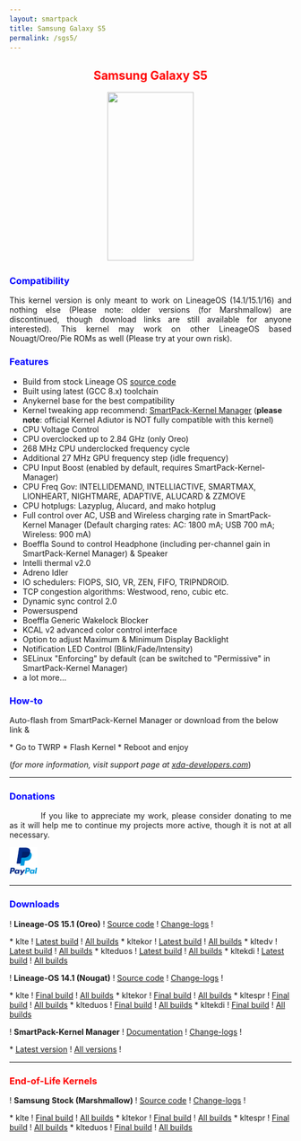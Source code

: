 ```yaml
---
layout: smartpack
title: Samsung Galaxy S5
permalink: /sgs5/
---
```


<style>
    tab1 { padding-left: 4em; }
</style>

<h2 style="color: red; text-align: center">Samsung Galaxy S5</h2>

<p style="text-align: center;"><img src="https://wiki.lineageos.org/images/devices/klte.png" alt="" width="154" height="300" /></p>

<h3 style="color: blue">Compatibility</h3>
<p style="text-align: justify;">This kernel version is only meant to work on LineageOS (14.1/15.1/16) and nothing else (Please note: older versions (for Marshmallow) are discontinued, though download links are still available for anyone interested). This kernel may work on other LineageOS based Nouagt/Oreo/Pie ROMs as well (Please try at your own risk).</p>

<h3 style="color: blue">Features</h3>

* Build from stock Lineage OS <a href="https://github.com/LineageOS/android_kernel_samsung_msm8974" target="_blank">source code</a>
* Built using latest (GCC 8.x) toolchain
* Anykernel base for the best compatibility
* Kernel tweaking app recommend: <a href="https://SmartPack.github.io/spkm/" target="_blank">SmartPack-Kernel Manager</a> (<strong>please note</strong>: official Kernel Adiutor is NOT fully compatible with this kernel)
* CPU Voltage Control
* CPU overclocked up to 2.84 GHz (only Oreo)
* 268 MHz CPU underclocked frequency cycle
* Additional 27 MHz GPU frequency step (idle frequency)
* CPU Input Boost (enabled by default, requires SmartPack-Kernel-Manager)
* CPU Freq Gov: INTELLIDEMAND, INTELLIACTIVE, SMARTMAX, LIONHEART, NIGHTMARE, ADAPTIVE, ALUCARD & ZZMOVE
* CPU hotplugs: Lazyplug, Alucard, and mako hotplug
* Full control over AC, USB and Wireless charging rate in SmartPack-Kernel Manager (Default charging rates: AC: 1800 mA; USB 700 mA; Wireless: 900 mA)
* Boeffla Sound to control Headphone (including per-channel gain in SmartPack-Kernel Manager) & Speaker
* Intelli thermal v2.0 
* Adreno Idler
* IO schedulers: FIOPS, SIO, VR, ZEN, FIFO, TRIPNDROID.
* TCP congestion algorithms: Westwood, reno, cubic etc.
* Dynamic sync control 2.0
* Powersuspend
* Boeffla Generic Wakelock Blocker
* KCAL v2 advanced color control interface
* Option to adjust Maximum & Minimum Display Backlight
* Notification LED Control (Blink/Fade/Intensity) 
* SELinux "Enforcing" by default (can be switched to "Permissive" in SmartPack-Kernel Manager)
* a lot more...

<h3 style="color: blue">How-to</h3>
<p>Auto-flash from SmartPack-Kernel Manager or download from the below link &</p>
* Go to TWRP
* Flash Kernel
* Reboot and enjoy

<p>(<i>for more information, visit support page at <a href="https://forum.xda-developers.com/galaxy-s5/unified-development/kernel-project-kltexxx-t3564206" target="_blank">xda-developers.com</a></i>)</p>

<hr>

<h3 style="color: blue">Donations</h3>

<p style="text-align: justify;"><tab1>If you like to appreciate my work, please consider donating to me as it will help me to continue my projects more active, though it is not at all necessary.</tab1></p>

<p><a href="https://www.paypal.me/sunilpaulmathew" target="_blank"><img src="https://github.com/SmartPack/SmartPack.github.io/blob/master/asset/pic005.png?raw=true" alt="" width="50" height="50" /></a></p>

<hr>

<h3 style="color: blue">Downloads</h3>

<p>! <strong>Lineage-OS 15.1 (Oreo)</strong> ! <a href="https://github.com/SmartPack/SmartPack-Kernel-Project_kltexxx/tree/Oreo" target="_blank">Source code</a> ! <a href="https://raw.githubusercontent.com/SmartPack/SmartPack-Kernel-Project_kltexxx/Oreo/change-logs.md" target="_blank">Change-logs</a> !</p>
* klte ! <a href="https://github.com/SmartPack/SmartPack-Kernel-Project_kltexxx/blob/Oreo/kernel-release/SmartPack-Kernel-klte.zip?raw=true">Latest build</a> ! <a href="https://androidfilehost.com/?w=files&flid=278281" target="_blank">All builds</a>
* kltekor ! <a href="https://github.com/SmartPack/SmartPack-Kernel-Project_kltexxx/blob/Oreo/kernel-release/SmartPack-Kernel-kltekor.zip?raw=true">Latest build</a> ! <a href="https://androidfilehost.com/?w=files&flid=278282" target="_blank">All builds</a>
* kltedv ! <a href="https://github.com/SmartPack/SmartPack-Kernel-Project_kltexxx/blob/Oreo/kernel-release/SmartPack-Kernel-kltedv.zip?raw=true">Latest build</a> ! <a href="https://androidfilehost.com/?w=files&flid=278283" target="_blank">All builds</a>
* klteduos ! <a href="https://github.com/SmartPack/SmartPack-Kernel-Project_kltexxx/blob/Oreo/kernel-release/SmartPack-Kernel-klteduos.zip?raw=true">Latest build</a> ! <a href="https://androidfilehost.com/?w=files&flid=278284" target="_blank">All builds</a>
* kltekdi ! <a href="https://github.com/SmartPack/SmartPack-Kernel-Project_kltexxx/blob/Oreo/kernel-release/SmartPack-Kernel-kltekdi.zip?raw=true">Latest build</a> ! <a href="https://androidfilehost.com/?w=files&flid=278285" target="_blank">All builds</a>

<p>! <strong>Lineage-OS 14.1 (Nougat)</strong> ! <a href="https://github.com/SmartPack/SmartPack-Kernel-Project_kltexxx/tree/Nougat" target="_blank">Source code</a> ! <a href="https://raw.githubusercontent.com/SmartPack/SmartPack-Kernel-Project_kltexxx/Nougat/change-logs.md" target="_blank">Change-logs</a> !</p>
* klte ! <a href="https://github.com/SmartPack/SmartPack-Kernel-Project_kltexxx/blob/Nougat/kernel-release/SmartPack-Kernel-klte.zip?raw=true">Final build</a> ! <a href="https://androidfilehost.com/?w=files&flid=227310" target="_blank">All builds</a>
* kltekor ! <a href="https://github.com/SmartPack/SmartPack-Kernel-Project_kltexxx/blob/Nougat/kernel-release/SmartPack-Kernel-kltekor.zip?raw=true">Final build</a> ! <a href="https://androidfilehost.com/?w=files&flid=227315" target="_blank">All builds</a>
* kltespr ! <a href="https://github.com/SmartPack/SmartPack-Kernel-Project_kltexxx/blob/Nougat/kernel-release/SmartPack-Kernel-kltespr.zip?raw=true">Final build</a> ! <a href="https://androidfilehost.com/?w=files&flid=227317" target="_blank">All builds</a>
* klteduos ! <a href="https://github.com/SmartPack/SmartPack-Kernel-Project_kltexxx/blob/Nougat/kernel-release/SmartPack-Kernel-klteduos.zip?raw=true">Final build</a> ! <a href="https://androidfilehost.com/?w=files&flid=227316" target="_blank">All builds</a>
* kltekdi ! <a href="https://github.com/SmartPack/SmartPack-Kernel-Project_kltexxx/blob/Nougat/kernel-release/SmartPack-Kernel-kltekdi.zip?raw=true">Final build</a> ! <a href="https://androidfilehost.com/?w=files&flid=251637" target="_blank">All builds</a>

<p>! <strong>SmartPack-Kernel Manager</strong> ! <a href="https://github.com/SmartPack/SmartPack-Kernel-Manager/wiki" target="_blank">Documentation</a> ! <a href="https://raw.githubusercontent.com/SmartPack/SmartPack-Kernel-Manager/master/change-logs.md" target="_blank">Change-logs</a> !</p>
* <a href="https://github.com/SmartPack/SmartPack-Kernel-Manager/blob/master/download/com.smartpack.kernelmanager.apk?raw=true" target="_blank">Latest version</a> ! <a href="https://github.com/SmartPack/SmartPack-Kernel-Manager/releases/" target="_blank">All versions</a> !

<hr>

<h3 style="color: red">End-of-Life Kernels</h3>

<p>! <strong>Samsung Stock (Marshmallow)</strong> ! <a href="https://github.com/SmartPack/SmartPack-Kernel-Project_kltexxx/tree/stock" target="_blank">Source code</a> ! <a href="https://raw.githubusercontent.com/SmartPack/SmartPack-Kernel-Project_kltexxx/stock/change-logs.md" target="_blank">Change-logs</a> !</p>
* klte ! <a href="https://github.com/SmartPack/SmartPack-Kernel-Project_kltexxx/blob/stock/kernel-release/SmartPack-Kernel-klte.zip?raw=true">Final build</a> ! <a href="https://androidfilehost.com/?w=files&flid=177762" target="_blank">All builds</a>
* kltekor ! <a href="https://github.com/SmartPack/SmartPack-Kernel-Project_kltexxx/blob/stock/kernel-release/SmartPack-Kernel-kltekor.zip?raw=true">Final build</a> ! <a href="https://androidfilehost.com/?w=files&flid=177764" target="_blank">All builds</a>
* kltespr ! <a href="https://github.com/SmartPack/SmartPack-Kernel-Project_kltexxx/blob/stock/kernel-release/SmartPack-Kernel-kltespr.zip?raw=true">Final build</a> ! <a href="https://androidfilehost.com/?w=files&flid=177768" target="_blank">All builds</a>
* klteduos ! <a href="https://github.com/SmartPack/SmartPack-Kernel-Project_kltexxx/blob/stock/kernel-release/SmartPack-Kernel-klteduos.zip?raw=true">Final build</a> ! <a href="https://androidfilehost.com/?w=files&flid=177765" target="_blank">All builds</a>
